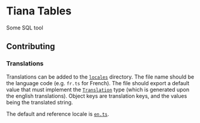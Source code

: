 # Tiana Tables

Some SQL tool

## Contributing

### Translations

Translations can be added to the [`locales`](locales/) directory. The file name should be the language code (e.g. `fr.ts` for French). The file should export a default value that must implement the [`Translation`](locales/type.ts) type (which is generated upon the english translations). Object keys are translation keys, and the values being the translated string.

The default and reference locale is [`en.ts`](locales/en.ts).
